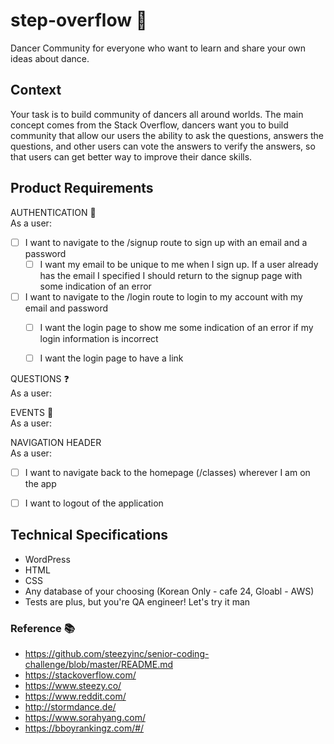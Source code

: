 # step-overflow 💃
Dancer Community for everyone who want to learn and share your own ideas about dance. 


## Context

Your task is to build community of dancers all around worlds. The main concept comes from the Stack Overflow, 
dancers want you to build community that allow our users the ability to ask the questions, answers the questions, and other users can vote the answers to verify the answers, so that users can get better way to improve their dance skills.

## Product Requirements
AUTHENTICATION 🔑
</br>
As a user:
- [ ] I want to navigate to the /signup route to sign up with an email and a password
  - [ ] I want my email to be unique to me when I sign up. If a user already has the email I specified I should return to the signup page with some indication of an error
- [ ] I want to navigate to the /login route to login to my account with my email and password
  - [ ] I want the login page to show me some indication of an error if my login information is incorrect
  - [ ] I want the login page to have a link 


QUESTIONS ❓
</br>
As a user:




EVENTS 📰
</br>
As a user:




NAVIGATION HEADER
</br>
As a user:
- [ ] I want to navigate back to the homepage (/classes) wherever I am on the app
- [ ] I want to logout of the application


## Technical Specifications
- WordPress
- HTML
- CSS
- Any database of your choosing (Korean Only - cafe 24, Gloabl - AWS)
- Tests are plus, but you're QA engineer! Let's try it man 


### Reference 📚

- https://github.com/steezyinc/senior-coding-challenge/blob/master/README.md
- https://stackoverflow.com/
- https://www.steezy.co/
- https://www.reddit.com/
- http://stormdance.de/
- https://www.sorahyang.com/
- https://bboyrankingz.com/#/
